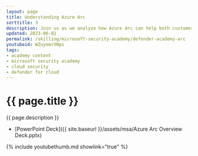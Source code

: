 ```yaml
---
layout: page
title: Understanding Azure Arc
sorttitle: 3
description: Join us as we analyze how Azure Arc can help both customers and partners secure, manage, and govern on-premises, edge, and multicloud infrastructure from a single control plane.
updated: 2023-06-02
permalink: /skilling/microsoft-security-academy/defender-academy-arc
youtubeid: WZuyemrVWps
tags: 
- academy content
- microsoft security academy
- cloud security
- defender for cloud
---
```


# {{ page.title }}

{{ page.description }}

* [PowerPoint Deck]({{ site.baseurl }}/assets/msa/Azure Arc Overview Deck.pptx)

{% include youtubethumb.md showlink="true" %}
